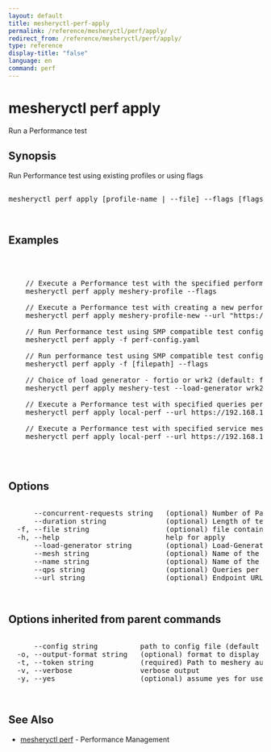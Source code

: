 ```yaml
---
layout: default
title: mesheryctl-perf-apply
permalink: /reference/mesheryctl/perf/apply/
redirect_from: /reference/mesheryctl/perf/apply/
type: reference
display-title: "false"
language: en
command: perf
---
```


# mesheryctl perf apply

Run a Performance test

## Synopsis

Run Performance test using existing profiles or using flags

<pre class='codeblock-pre'>
<div class='codeblock'>
mesheryctl perf apply [profile-name | --file] --flags [flags]

</div>
</pre> 

## Examples

<pre class='codeblock-pre'>
<div class='codeblock'>


	// Execute a Performance test with the specified performance profile
	mesheryctl perf apply meshery-profile --flags

	// Execute a Performance test with creating a new performance profile
	mesheryctl perf apply meshery-profile-new --url "https://google.com"

	// Run Performance test using SMP compatible test configuration
	mesheryctl perf apply -f perf-config.yaml

	// Run performance test using SMP compatible test configuration and override values with flags
	mesheryctl perf apply -f [filepath] --flags

	// Choice of load generator - fortio or wrk2 (default: fortio)
	mesheryctl perf apply meshery-test --load-generator wrk2

	// Execute a Performance test with specified queries per second
	mesheryctl perf apply local-perf --url https://192.168.1.15/productpage --qps 30

	// Execute a Performance test with specified service mesh
	mesheryctl perf apply local-perf --url https://192.168.1.15/productpage --mesh istio
	

</div>
</pre> 

## Options

<pre class='codeblock-pre'>
<div class='codeblock'>
      --concurrent-requests string   (optional) Number of Parallel Requests
      --duration string              (optional) Length of test (e.g. 10s, 5m, 2h). For more, see https://golang.org/pkg/time/#ParseDuration
  -f, --file string                  (optional) file containing SMP-compatible test configuration. For more, see https://github.com/layer5io/service-mesh-performance-specification
  -h, --help                         help for apply
      --load-generator string        (optional) Load-Generator to be used (fortio/wrk2)
      --mesh string                  (optional) Name of the Service Mesh
      --name string                  (optional) Name of the Test
      --qps string                   (optional) Queries per second
      --url string                   (optional) Endpoint URL to test (required with --profile)

</div>
</pre>

## Options inherited from parent commands

<pre class='codeblock-pre'>
<div class='codeblock'>
      --config string          path to config file (default "/home/admin-pc/.meshery/config.yaml")
  -o, --output-format string   (optional) format to display in [json|yaml]
  -t, --token string           (required) Path to meshery auth config
  -v, --verbose                verbose output
  -y, --yes                    (optional) assume yes for user interactive prompts.

</div>
</pre>

## See Also

* [mesheryctl perf](perf/)	 - Performance Management


